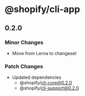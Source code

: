 # @shopify/cli-app

## 0.2.0
### Minor Changes

- Move from Lerna to changeset

### Patch Changes

- Updated dependencies
  - @shopify/cli-core@0.2.0
  - @shopify/cli-support@0.2.0
